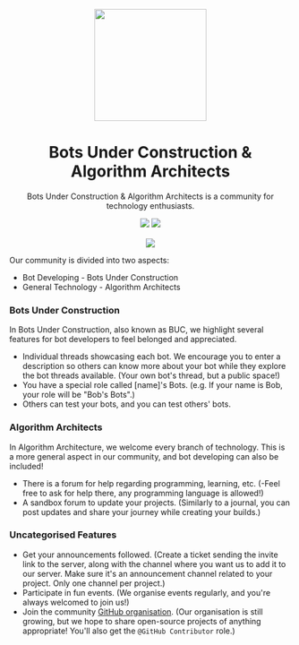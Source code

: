 <p align="center">
<img width="200" src="https://media.discordapp.net/attachments/1146406609094967337/1213117823262396436/622A25A4-3B0B-49DC-9875-1994BB0A7264-modified.png?ex=65f44f03&is=65e1da03&hm=c0abd47bdbfdf492628e0e386c23db8e82c682534dcc27447dbc1253dd19a3bf&=&format=webp&quality=lossless&width=662&height=662">
</p>
<h1 align="center">Bots Under Construction & Algorithm Architects</h1>
<p align="center">Bots Under Construction & Algorithm Architects is a community for technology enthusiasts. </p>
<p align="center"><img src="https://img.shields.io/badge/GitHub-100000?style=for-the-badge&logo=github&logoColor=white"> <img src="https://img.shields.io/badge/Discord-5865F2?style=for-the-badge&logo=discord&logoColor=white"><br><br><a href='https://discord.gg/xASEtwRPta'><img src="https://invidget.switchblade.xyz/xASEtwRPta"></a></p>

Our community is divided into two aspects:
- Bot Developing - Bots Under Construction
- General Technology - Algorithm Architects

### Bots Under Construction
In Bots Under Construction, also known as BUC, we highlight several features for bot developers to feel belonged and appreciated.
- Individual threads showcasing each bot. We encourage you to enter a description so others can know more about your bot while they explore the bot threads available. (Your own bot's thread, but a public space!)
- You have a special role called [name]'s Bots. (e.g. If your name is Bob, your role will be "Bob's Bots".)
- Others can test your bots, and you can test others' bots. 

### Algorithm Architects
In Algorithm Architecture, we welcome every branch of technology. This is a more general aspect in our community, and bot developing can also be included!
- There is a forum for help regarding programming, learning, etc. (-Feel free to ask for help there, any programming language is allowed!)
- A sandbox forum to update your projects. (Similarly to a journal, you can post updates and share your journey while creating your builds.)

### Uncategorised Features
- Get your announcements followed. (Create a ticket sending the invite link to the server, along with the channel where you want us to add it to our server. Make sure it's an announcement channel related to your project. Only one channel per project.)
- Participate in fun events. (We organise events regularly, and you're always welcomed to join us!)
- Join the community [GitHub organisation](https://github.com/BUC-AA). (Our organisation is still growing, but we hope to share open-source projects of anything appropriate! You'll also get the `@GitHub Contributor` role.)
